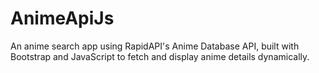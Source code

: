 # AnimeApiJs
An anime search app using RapidAPI's Anime Database API, built with Bootstrap and JavaScript to fetch and display anime details dynamically.
